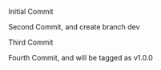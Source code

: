 Initial Commit

Second Commit, and create branch dev

Third Commit 

Fourth Commit, and will be tagged as v1.0.0
